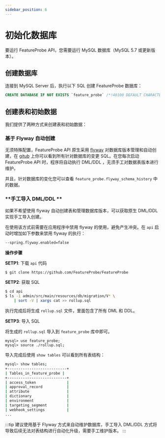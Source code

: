 ```yaml
---
sidebar_position: 6
---
```


# 初始化数据库

要运行 FeatureProbe API，您需要运行 MySQL 数据库（MySQL 5.7 或更新版本）。

## 创建数据库

连接到 MySQL Server 后，执行以下 SQL 创建 FeatureProbe 数据库：

```sql
CREATE DATABASE IF NOT EXISTS `feature_probe` /*!40100 DEFAULT CHARACTER SET utf8 */;
```

## 创建表和初始数据

我们提供了两种方式来创建表和初始数据：

### **基于 Flyway 自动创建**

无须特殊配置，FeatureProbe API 原生采用 [flyway](https://flywaydb.org/) 对数据库版本管理和自动创建，在 [gitub](https://github.com/FeatureProbe/FeatureProbe/tree/main/api/admin/src/main/resources/db/migration) 上你可以看到所有针对数据库的变更 SQL。在您每次启动 FeatureProbe API 时，程序将自动执行 DML/DDL ，无须手工对数据表版本进行维护。

并且，针对数据库的变化您可以查看 `feature_probe.flyway_schema_history` 中的数据。

### **手工导入 DML/DDL **

如果不希望使用 flyway 自动创建表和管理数据库版本，可以获取原生 DML/DDL 实现手工导入创建。

在使用该方式前需要在应用程序中禁用 flyway 的使用，避免产生冲突。在 `api` 启动时增加如下参数来禁用 flyway 的执行：

```bash
--spring.flyway.enabled=false
```

**操作步骤**

**SETP1**: 下载 `api` 代码

```bash
$ git clone https://github.com/FeatureProbe/FeatureProbe
```

**SETP2**: 获取 SQL

```bash
$ cd api
$ ls -1 admin/src/main/resources/db/migration/V* \
	| sort -V | xargs cat >> rollup.sql
```

执行完成后将生成 `rollup.sql` 文件，里面包含了所有 DML 和 DDL。

**SETP3**: 导入 SQL

将生成的 `rollup.sql` 导入到 `feature_probe` 库中即可。

```
mysql> use feature_probe;
mysql> source ./rollup.sql;
```

导入完成后使用 `show tables` 可以看到所有表结构：

```bash
mysql> show tables;
+---------------------------+
| Tables_in_feature_probe |
+---------------------------+
| access_token              |
| approval_record           |
| attribute                 |
| dictionary                |
| environment               |
| targeting_segment         |
| webhook_settings          |
...
```

:::tip
建议使用基于 Flyway 方式来自动维护数据库，手工导入 DML/DDL 方式将导致后续无法对表结构进行自动化升级，需要手工维护版本。
:::

